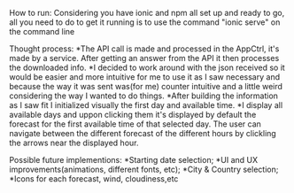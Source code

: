 

How to run:
	Considering you have ionic and npm all set up and ready to go, all you need to do to get it running is to use the command "ionic serve" on the command line 



Thought process:
	*The API call is made and processed in the AppCtrl, it's made by a service. After getting an answer from the API it then processes the downloaded info.
	*I decided to work around with the json received so it would be easier and more intuitive for me to use it as I saw necessary and because the way it was sent was(for me) counter intuitive and a little weird considering the way I wanted to do things. 
	*After building the information as I saw fit I initialized visually the first day and available time.
	*I display all available days and uppon clicking them it's displayed by default the forecast for the first available time of that selected day.
	The user can navigate between the different forecast of the different hours by clickling the arrows near the displayed hour.


Possible future implementions:
	*Starting date selection;
	*UI and UX improvements(animations, different fonts, etc);
	*City & Country selection;
	*Icons for each forecast, wind, cloudiness,etc
